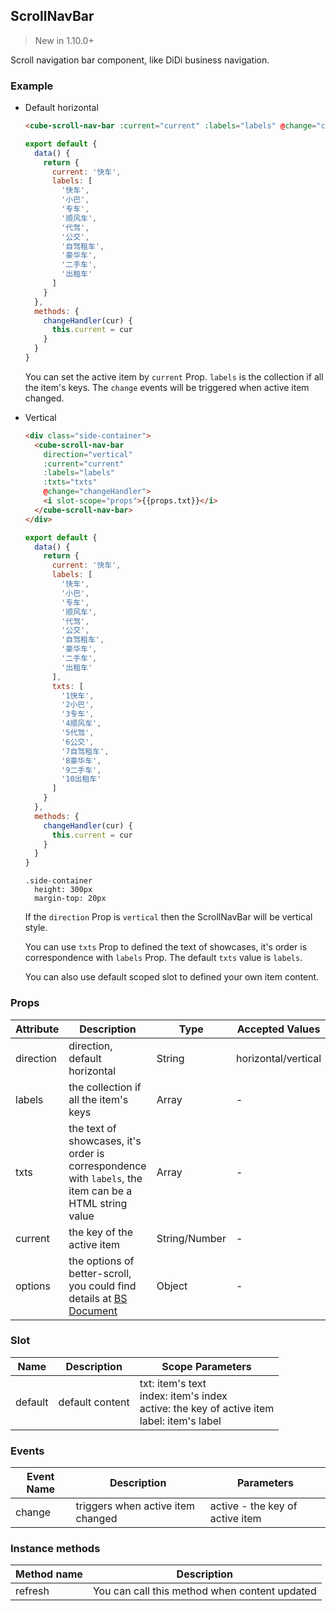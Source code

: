## ScrollNavBar

> New in 1.10.0+

Scroll navigation bar component, like DiDi business navigation.

### Example

- Default horizontal

  ```html
  <cube-scroll-nav-bar :current="current" :labels="labels" @change="changeHandler" />
  ```
  ```js
  export default {
    data() {
      return {
        current: '快车',
        labels: [
          '快车',
          '小巴',
          '专车',
          '顺风车',
          '代驾',
          '公交',
          '自驾租车',
          '豪华车',
          '二手车',
          '出租车'
        ]
      }
    },
    methods: {
      changeHandler(cur) {
        this.current = cur
      }
    }
  }
  ```

  You can set the active item by `current` Prop. `labels` is the collection if all the item's keys. The `change` events will be triggered when active item changed.

- Vertical

  ```html
  <div class="side-container">
    <cube-scroll-nav-bar
      direction="vertical"
      :current="current"
      :labels="labels"
      :txts="txts"
      @change="changeHandler">
      <i slot-scope="props">{{props.txt}}</i>
    </cube-scroll-nav-bar>
  </div>
  ```
  ```js
  export default {
    data() {
      return {
        current: '快车',
        labels: [
          '快车',
          '小巴',
          '专车',
          '顺风车',
          '代驾',
          '公交',
          '自驾租车',
          '豪华车',
          '二手车',
          '出租车'
        ],
        txts: [
          '1快车',
          '2小巴',
          '3专车',
          '4顺风车',
          '5代驾',
          '6公交',
          '7自驾租车',
          '8豪华车',
          '9二手车',
          '10出租车'
        ]
      }
    },
    methods: {
      changeHandler(cur) {
        this.current = cur
      }
    }
  }
  ```
  ```stylus
  .side-container
    height: 300px
    margin-top: 20px
  ```

  If the `direction` Prop is `vertical` then the ScrollNavBar will be vertical style.

  You can use `txts` Prop to defined the text of showcases, it's order is correspondence with `labels` Prop. The default `txts` value is `labels`.

  You can also use default scoped slot to defined your own item content.

### Props

| Attribute | Description | Type | Accepted Values | Default |
| - | - | - | - | - |
| direction | direction, default horizontal | String | horizontal/vertical | horizontal |
| labels | the collection if all the item's keys | Array | - | [] |
| txts | the text of showcases, it's order is correspondence with `labels`, the item can be a HTML string value | Array | - | default equals to `labels` Prop |
| current | the key of the active item | String/Number | - | '' |
| options | the options of better-scroll, you could find details at [BS Document](https://ustbhuangyi.github.io/better-scroll/doc/en/options.html) | Object | - | {} |

### Slot

| Name | Description | Scope Parameters |
| - | - | - |
| default | default content | txt: item's text<br>index: item's index<br>active: the key of active item<br>label: item's label |

### Events

| Event Name | Description | Parameters |
| - | - | - |
| change | triggers when active item changed | active - the key of active item |

### Instance methods

| Method name | Description |
| - | - |
| refresh | You can call this method when content updated |
